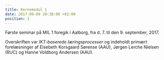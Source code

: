 ```yaml
---
title: Kernemodul 1
date: 2017-09-09 20:38:00 +02:00
position: 1
---
```


Første seminar på MIL 1 foregik i Aalborg, fra d. 7. til den 9. september, 2017.

Overskriften var *IKT-baserede læringsprocesser* og indeholdt primært forelæsninger af Elsebeth Korsgaard Sørense (AAU), Jørgen Lerche Nielsen (RUC) og Hanne Voldborg Andersen (AAU).